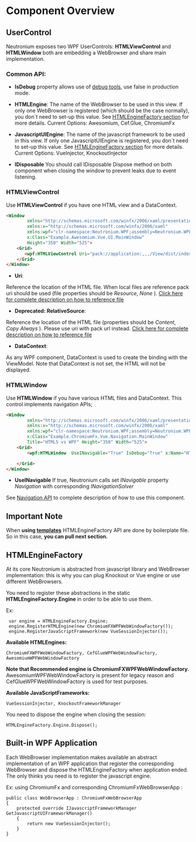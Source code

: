 # Component Overview

## UserControl

Neutronium exposes two WPF UserControls: **HTMLViewControl** and **HTMLWindow** both are embedding a WebBrowser and share main implementation.

### Common API:
* **IsDebug** property allows use of [debug tools](./debug.html), use false in production mode.

* **HTMLEngine**:
The name of the WebBrowser to be used in this view. If only one WebBrowser is registered (which should be the case normally), you don´t need to set-up this value. See [HTMLEngineFactory section](#htmlenginefactory) for more details.
Current Options: Awesomium, Cef.Glue, ChromiumFx


* **JavascriptUIEngine**:
The name of the javascript framework to be used in this view. If only one JavascriptUIEngine is registered, you don´t need to set-up this value. See [HTMLEngineFactory section](#htmlenginefactory) for more details.
Current Options: VueInjector, KnockoutInjector

* **IDisposable**
You should call IDisposable Dispose method on both component when closing the window to prevent leaks due to event listening.

### HTMLViewControl

Use **HTMLViewControl** if you have one HTML view and a DataContext.

```HTML
<Window
        xmlns="http://schemas.microsoft.com/winfx/2006/xaml/presentation"
        xmlns:x="http://schemas.microsoft.com/winfx/2006/xaml"
        xmlns:wpf="clr-namespace:Neutronium.WPF;assembly=Neutronium.WPF"
        x:Class="Example.Awesomium.Vue.UI.MainWindow"
        Height="350" Width="525">
    <Grid>
       <wpf:HTMLViewControl Uri="pack://application:,,,/View/dist/index.html"/>
    </Grid>
</Window>
```

* **Uri**:

Reference the location of the HTML file. When local files are reference pack uri should be used (file properties should be _Resource_, _None_ ). [Click here for complete description on how to reference file](./reference.html)

* **Deprecated: RelativeSource**:

Reference the location of the HTML file (properties should be _Content_, _Copy Always_ ). Please use uri with pack url instead. [Click here for complete description on how to reference file](./reference.html)

* **DataContext**:

As any WPF component, DataContext is used to create the binding with the ViewModel. Note that DataContext is not set, the HTML will not be displayed.


### HTMLWindow

Use **HTMLWindow** if you have various HTML files and DataContext. This control implements navigation APIs;

```HTML
<Window
        xmlns="http://schemas.microsoft.com/winfx/2006/xaml/presentation"
        xmlns:x="http://schemas.microsoft.com/winfx/2006/xaml"
        xmlns:wpf="clr-namespace:Neutronium.WPF;assembly=Neutronium.WPF"
        x:Class="Example.ChromiumFx.Vue.Navigation.MainWindow"
        Title="HTML5 vs WPF" Height="350" Width="525">
    <Grid>
        <wpf:HTMLWindow  UseINavigable="True" IsDebug="True" x:Name="HTMLWindow"/>

    </Grid>
</Window>
```

* **UseINavigable**
If true, Neutronium calls set _INavigable_ property _Navigation_ with corresponding _INavigationSolver_

See [Navigation API](./Navigation.md) to complete description of how to use this component.


## Important Note
When **using [templates](https://visualstudiogallery.msdn.microsoft.com/c7679997-e25b-4a79-a65f-30758fb756d8)** HTMLEngineFactory API are done by boilerplate file. So in this case, **you can pull next section.**


## HTMLEngineFactory

At its core Neutronium is abstracted from javascript library and WebBrowser implementation: this is why you can plug Knockout or Vue engine or use different WebBrowsers.


You need to register these abstractions in the static **HTMLEngineFactory.Engine** in order to be able to use them.

Ex:
```CSharp
 var engine = HTMLEngineFactory.Engine;
 engine.RegisterHTMLEngine(new ChromiumFXWPFWebWindowFactory());
 engine.RegisterJavaScriptFramework(new VueSessionInjector());      
```

**Available HTMLEngines:**

    ChromiumFXWPFWebWindowFactory, CefGlueWPFWebWindowFactory, AwesomiumWPFWebWindowFactory

**Note that Recommended engine is ChromiumFXWPFWebWindowFactory.** AwesomiumWPFWebWindowFactory is present for legacy reason and CefGlueWPFWebWindowFactory is used for test purposes.

**Available JavaScriptFrameworks:**

    VueSessionInjector, KnockoutFrameworkManager


You need to dispose the engine when closing the session:
```CSharp
HTMLEngineFactory.Engine.Dispose();
```

## Built-in WPF Application

Each WebBrowser implementation makes available an abstract implementation of an WPF application that register the corresponding WebBrowser and dispose the HTMLEngineFactory  when application ended. The only thinks you need is to register the javascript engine.

Ex: using ChromiumFx and corresponding ChromiumFxWebBrowserApp :

```CSharp
public class WebBrowserApp : ChromiumFxWebBrowserApp 
{
    protected override IJavascriptFrameworkManager GetJavascriptUIFrameworkManager() 
    {
        return new VueSessionInjector();
    }
}
```






